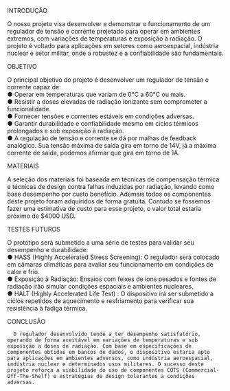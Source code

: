 INTRODUÇÃO

  O nosso projeto visa desenvolver e demonstrar o funcionamento de um regulador de tensão e corrente projetado para operar em ambientes extremos, com variações de temperaturas e exposição à radiação. O projeto é voltado para aplicações em setores como aeroespacial, indústria nuclear e setor militar, onde a robustez e a confiabilidade são fundamentais. 



OBJETIVO 

  O principal objetivo do projeto é desenvolver um regulador de tensão e corrente capaz de:        
● Operar em temperaturas que variam de 0°C a 60°C ou mais.          
● Resistir a doses elevadas de radiação ionizante sem comprometer a funcionalidade.         
● Fornecer tensões e correntes estáveis em condições adversas.                   
● Garantir durabilidade e confiabilidade mesmo em ciclos térmicos prolongados e sob exposição à radiação.         
● A regulação de tensão e corrente se dá por malhas de feedback analógico. Sua tensão máxima de saída gira em torno de 14V, já a máxima corrente de saída, podemos afirmar que gira em torno de 1A.



MATERIAIS 


  A seleção dos materiais foi baseada em técnicas de compensação térmica e técnicas de design contra falhas induzidas por radiação, levando como base desempenho por custo benefício. Ademais todos os componentes deste projeto foram adquiridos de forma gratuita. Contudo se fossemos fazer uma estimativa de custo para esse projeto, o valor total estaria próximo de $4000 USD.




TESTES FUTUROS


  O protótipo será submetido a uma série de testes para validar seu desempenho e durabilidade:    
● HASS (Highly Accelerated Stress Screening): O regulador será colocado em câmaras climáticas para avaliar seu funcionamento em condições de calor e frio.     
● Exposição à Radiação: Ensaios com feixes de íons pesados e fontes de radiação irão simular condições espaciais e ambientes nucleares.       
● HALT (Highly Accelerated Life Test) : O dispositivo irá ser submetido a ciclos repetidos de aquecimento e resfriamento para verificar sua resistência à fadiga térmica.   

                     


CONCLUSÃO

      O regulador desenvolvido tende a ter desempenho satisfatório, operando de forma aceitável em variações de temperaturas e sob exposição a doses de radiação. Com base em especificações de componentes obtidas em bancos de dados, o dispositivo estaria apto para aplicações em ambientes adversos, como indústria aeroespacial, indústria nuclear e determinados usos militares. O sucesso deste projeto reforça a viabilidade do uso de componentes COTS (Commercial-Off-The-Shelf) e estratégias de design tolerantes a condições adversas.

